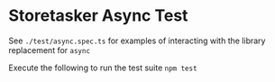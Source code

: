 # Storetasker Async Test

See `./test/async.spec.ts` for examples of interacting with the library replacement for `async`

Execute the following to run the test suite
`npm test`
